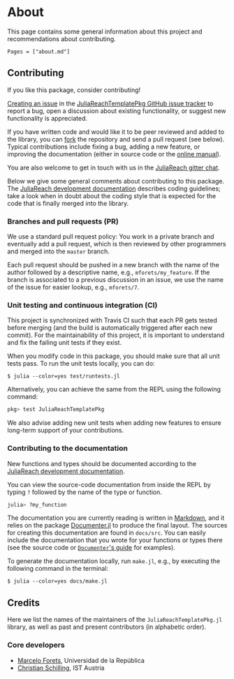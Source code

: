 # About

This page contains some general information about this project and
recommendations about contributing.

```@contents
Pages = ["about.md"]
```

## Contributing

If you like this package, consider contributing!

[Creating an issue](https://help.github.com/en/articles/creating-an-issue) in
the
[JuliaReachTemplatePkg GitHub issue tracker](https://github.com/JuliaReach/JuliaReachTemplatePkg.jl/issues)
to report a bug, open a discussion about existing functionality, or suggest new
functionality is appreciated.

If you have written code and would like it to be peer reviewed and added to the
library, you can [fork](https://help.github.com/en/articles/fork-a-repo) the
repository and send a pull request (see below).
Typical contributions include fixing a bug, adding a new feature, or improving
the documentation (either in source code or the
[online manual](https://juliareach.github.io/JuliaReachTemplatePkg.jl/latest/man/getting_started/)).

You are also welcome to get in touch with us in the
[JuliaReach gitter chat](https://gitter.im/JuliaReach/Lobby).

Below we give some general comments about contributing to this package.
The
[JuliaReach development documentation](https://juliareach.github.io/JuliaReachDevDocs/latest/)
describes coding guidelines; take a look when in doubt about the coding style
that is expected for the code that is finally merged into the library.

### Branches and pull requests (PR)

We use a standard pull request policy:
You work in a private branch and eventually add a pull request, which is then
reviewed by other programmers and merged into the `master` branch.

Each pull request should be pushed in a new branch with the name of the author
followed by a descriptive name, e.g., `mforets/my_feature`.
If the branch is associated to a previous discussion in an issue, we use the
name of the issue for easier lookup, e.g., `mforets/7`.

### Unit testing and continuous integration (CI)

This project is synchronized with Travis CI such that each PR gets tested before
merging (and the build is automatically triggered after each new commit).
For the maintainability of this project, it is important to understand and fix
the failing unit tests if they exist.

When you modify code in this package, you should make sure that all unit tests
pass.
To run the unit tests locally, you can do:

```
$ julia --color=yes test/runtests.jl
```

Alternatively, you can achieve the same from the REPL using the following
command:

```julia
pkg> test JuliaReachTemplatePkg
```

We also advise adding new unit tests when adding new features to ensure
long-term support of your contributions.

### Contributing to the documentation

New functions and types should be documented according to the
[JuliaReach development documentation](https://juliareach.github.io/JuliaReachDevDocs/latest/guidelines/#Writing-docstrings-1).

You can view the source-code documentation from inside the REPL by typing `?`
followed by the name of the type or function.

```julia
julia> ?my_function
```

The documentation you are currently reading is written in
[Markdown](https://en.wikipedia.org/wiki/Markdown), and it relies on the package
[Documenter.jl](https://juliadocs.github.io/Documenter.jl/stable/) to produce
the final layout.
The sources for creating this documentation are found in `docs/src`.
You can easily include the documentation that you wrote for your functions or
types there (see the source code or
[`Documenter`'s guide](https://juliadocs.github.io/Documenter.jl/stable/man/guide/)
for examples).

To generate the documentation locally, run `make.jl`, e.g., by executing the
following command in the terminal:

```
$ julia --color=yes docs/make.jl
```

## Credits

Here we list the names of the maintainers of the `JuliaReachTemplatePkg.jl`
library, as well as past and present contributors (in alphabetic order).

### Core developers

- [Marcelo Forets](http://github.com/mforets), Universidad de la República
- [Christian Schilling](https://schillic.github.io/), IST Austria
